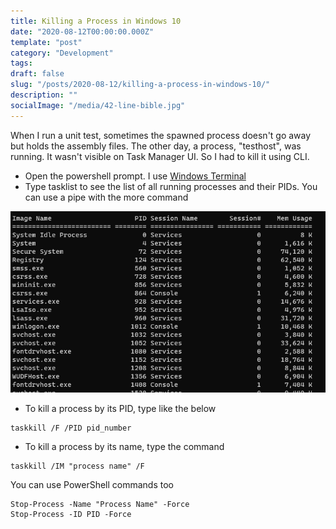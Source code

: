 ```yaml
---
title: Killing a Process in Windows 10
date: "2020-08-12T00:00:00.000Z"
template: "post"
category: "Development"
tags:
draft: false
slug: "/posts/2020-08-12/killing-a-process-in-windows-10/"
description: ""
socialImage: "/media/42-line-bible.jpg"
---
```

  

When I run a unit test, sometimes the spawned process doesn't go away but holds the assembly files. The other day, a process, "testhost", was running. It wasn't visible on Task Manager UI. So I had to kill it using CLI.

* Open the powershell prompt. I use [Windows Terminal](https://devblogs.microsoft.com/commandline/introducing-windows-terminal/)
* Type tasklist to see the list of all running processes and their PIDs. You can use a pipe with the more command

![](assets/image15.png)

* To kill a process by its PID, type like the below

```text
taskkill /F /PID pid_number
```

* To kill a process by its name, type the command

```text
taskkill /IM "process name" /F
```

You can use PowerShell commands too

```text
Stop-Process -Name "Process Name" -Force
Stop-Process -ID PID -Force
```

